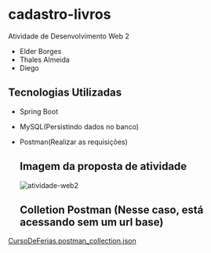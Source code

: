# cadastro-livros

Atividade de Desenvolvimento Web 2
- Elder Borges
- Thales Almeida
- Diego

## Tecnologias Utilizadas
* Spring Boot
* MySQL(Persistindo dados no banco)
* Postman(Realizar as requisições)

  ## Imagem da proposta de atividade
  ![atividade-web2](https://github.com/user-attachments/assets/9b47c448-6aab-44c6-87b7-beda3ade16ef)

  ## Colletion Postman (Nesse caso, está acessando sem um url base)
[CursoDeFerias.postman_collection.json](https://github.com/user-attachments/files/16872094/CursoDeFerias.postman_collection.json)

